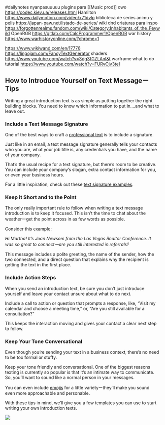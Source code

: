 #dailynotes nyanpasuuuuu
plugins para [[Music prod]]  owo
https://codec.kiev.ua/releases.html
Hamilton https://www.dailymotion.com/video/x71dvlp
biblioteca de series animu y pelis https://japan-paw.net/listado-de-series/
wiki dnd criaturas para inspo https://forgottenrealms.fandom.com/wiki/Category:Inhabitants_of_the_Feywild
OpenRGB https://gitlab.com/CalcProgrammer1/OpenRGB
war history https://www.warhistoryonline.com/?chrome=1

https://www.wikiwand.com/en/17776
https://lingojam.com/FancyTextGenerator
shaders https://www.youtube.com/watch?v=3dg3fGZLAnI&t
warframe what to do tutorial 
https://www.youtube.com/watch?v=FURvOjv3teI


## How to Introduce Yourself on Text MessageーTips

Writing a great introduction text is as simple as putting together the right building blocks. You need to know which information to put in….and what to leave out. 

### Include a Text Message Signature

One of the best ways to craft a [professional text](https://simpletexting.com/professional-text-message-examples/) is to include a signature.

Just like in an email, a text message signature generally tells your contacts who you are, what your job title is, any credentials you have, and the name of your company. 

That’s the usual recipe for a text signature, but there’s room to be creative. You can include your company’s slogan, extra contact information for you, or even your business hours. 

For a little inspiration, check out these [text signature examples](https://simpletexting.com/text-message-signature-examples/). 

### Keep it Short and to the Point

The only really important rule to follow when writing a text message introduction is to keep it focused. This isn’t the time to chat about the weatherーget the point across in as few words as possible.

Consider this example:

_Hi Martha! It’s Joan Newsom from the Las Vegas Realtor Conference. It was so great to connectーare you still interested in referrals?_

This message includes a polite greeting, the name of the sender, how the two connected, and a direct question that explains why the recipient is getting the text in the first place.

### Include Action Steps

When you send an introduction text, be sure you don’t just introduce yourself and leave your contact unsure about what to do next. 

Include a call to action or question that prompts a response, like, “Visit my calendar and choose a meeting time,” or, “Are you still available for a consultation?” 

This keeps the interaction moving and gives your contact a clear next step to follow.

### Keep Your Tone Conversational

Even though you’re sending your text in a business context, there’s no need to be too formal or stuffy. 

Keep your tone friendly and conversational. One of the biggest reasons texting is currently so popular is that it’s an intimate way to communicate. So, you’ll want to sound like a normal person in your messages.

You can even include [emojis](https://simpletexting.com/everything-you-need-to-know-about-emoji-marketing/) for a little varietyーthey’ll make you sound even more approachable and personable.

With these tips in mind, we’ll give you a few templates you can use to start writing your own introduction texts.


![](https://i.imgur.com/ZrDppLP.png)
